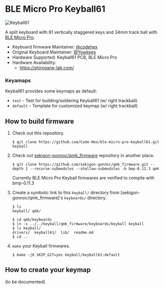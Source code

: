# BLE Micro Pro Keyball61

![Keyball61](https://raw.githubusercontent.com/Yowkees/keyball/f24aaa449eee3eb635794630aac0181600e94af0/keyball61/doc/rev1/images/kb61_001.jpg)

A split keyboard with 61 vertically staggered keys and 34mm track ball with [BLE Micro Pro](https://sekigon-gonnoc.github.io/BLE-Micro-Pro/#/).

* Keyboard firmware Maintainer: [@codehex](https://twitter.com/codehex)
* Original Keyboard Maintainer: [@Yowkees](https://twitter.com/Yowkees)
* Hardware Supported: Keyball61 PCB, BLE Micro Pro
* Hardware Availability:
  * <https://shirogane-lab.com/>

### Keyamaps

Keyball61 provides some keymaps as default:

* `test` - Test for building/soldering Keyball61 (w/ right trackball)
* `default` - Template for customized keymap (w/ right trackball)

## How to build firmware

1. Check out this repository.

    ```console
    $ git clone https://github.com/Code-Hex/ble-micro-pro-keyball61.git keyball
    ```

2. Check out [sekigon-gonnoc/qmk_firmware](https://github.com/sekigon-gonnoc/qmk_firmware) repository in another place.

    ```console
    $ git clone https://github.com/sekigon-gonnoc/qmk_firmware.git --depth 1 --recurse-submodules --shallow-submodules -b bmp-0.11.3 qmk
    ```

    Currently BLE Micro Pro Keyball firmwares are verified to compile with bmp-0.11.3

3. Create a symbolic link to this `keyball/` directory from [sekigon-gonnoc/qmk_firmware]'s `keyboards/` directory.

    ```console
    $ ls
    keyball/ qmk/

    $ cd qmk/keyboards
    $ ln -s ../../keyball/qmk_firmware/keyboards/keyball keyball
    $ ls keyball/
    drivers/  keyball61/  lib/  readme.md
    $ cd ..
    ```

4. `make` your Keyball firmwares.

    ```console
    $ make -j8 SKIP_GIT=yes keyball/keyball61:default
    ```

## How to create your keymap

(to be documented)
